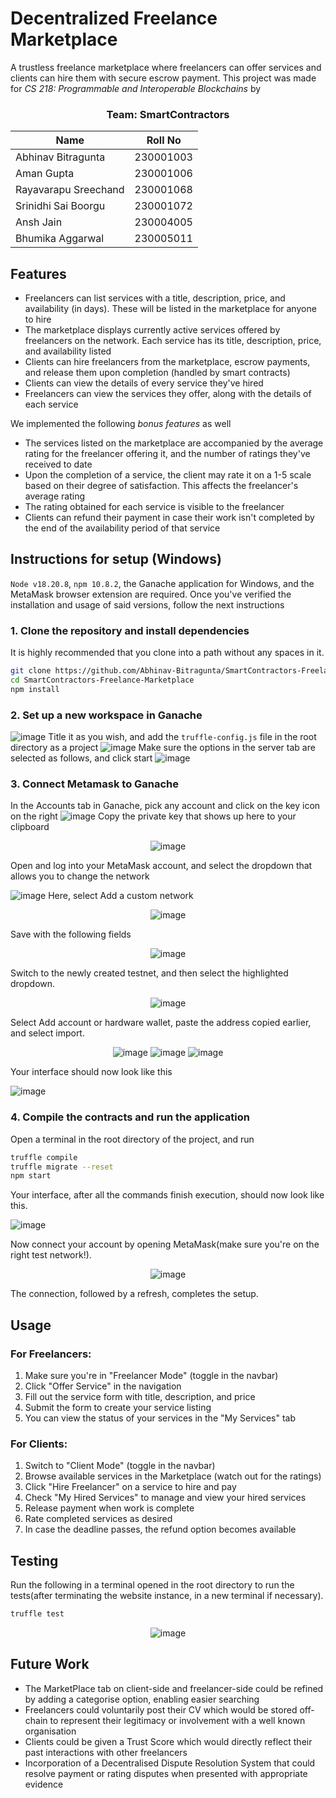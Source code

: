 # Decentralized Freelance Marketplace
A trustless freelance marketplace where freelancers can offer services and clients can hire them with secure escrow payment.
This project was made for *CS 218: Programmable and Interoperable Blockchains* by

<div align="center">

### Team: SmartContractors
| Name         | Roll No |
|--------------|---------|
| Abhinav Bitragunta        | 230001003     |
| Aman Gupta          | 230001006     |
| Rayavarapu Sreechand   | 230001068   |
| Srinidhi Sai Boorgu     | 230001072     |
| Ansh Jain   | 230004005 |
| Bhumika Aggarwal | 230005011 |

</div>

## Features

- Freelancers can list services with a title, description, price, and availability (in days). These will be listed in the marketplace for anyone to hire
- The marketplace displays currently active services offered by freelancers on the network. Each service has its title, description, price, and availability listed
- Clients can hire freelancers from the marketplace, escrow payments, and release them upon completion (handled by smart contracts)
- Clients can view the details of every service they've hired
- Freelancers can view the services they offer, along with the details of each service
  
We implemented the following *bonus features* as well
- The services listed on the marketplace are accompanied by the average rating for the freelancer offering it, and the number of ratings they've received to date
- Upon the completion of a service, the client may rate it on a 1-5 scale based on their degree of satisfaction. This affects the freelancer's average rating
- The rating obtained for each service is visible to the freelancer
- Clients can refund their payment in case their work isn't completed by the end of the availability period of that service

## Instructions for setup (Windows)

`Node v18.20.8`, `npm 10.8.2`, the Ganache application for Windows, and the MetaMask browser extension are required. Once you've verified the installation and usage of said versions, follow the next instructions
### 1. Clone the repository and install dependencies
It is highly recommended that you clone into a path without any spaces in it.
``` bash
git clone https://github.com/Abhinav-Bitragunta/SmartContractors-Freelance-Marketplace
cd SmartContractors-Freelance-Marketplace
npm install
```
### 2. Set up a new workspace in Ganache
![image](https://github.com/user-attachments/assets/47c1b4ba-2682-4c2a-80a8-b4e58cc73221)
Title it as you wish, and add the `truffle-config.js` file in the root directory as a project
![image](https://github.com/user-attachments/assets/babd9e31-4b1e-4563-9839-e6a84c4efd19)
Make sure the options in the server tab are selected as follows, and click start
![image](https://github.com/user-attachments/assets/dfb7ed25-2222-48bb-ae87-bd0addbe2cfe)

### 3. Connect Metamask to Ganache
In the Accounts tab in Ganache, pick any account and click on the key icon on the right
![image](https://github.com/user-attachments/assets/4c5e31dd-e9a2-4a2d-b976-407da2be8d2f)
Copy the private key that shows up here to your clipboard
<div align="center">
   
![image](https://github.com/user-attachments/assets/7b6b35d3-a22a-44a0-9833-d4dc8ec43a12)

</div>
Open and log into your MetaMask account, and select the dropdown that allows you to change the network

![image](https://github.com/user-attachments/assets/139ef8b7-3963-492c-b498-2e7439f0b892)
Here, select Add a custom network
<div align="center">
   
![image](https://github.com/user-attachments/assets/042de63a-0e5c-410c-889b-21b2ac9e05c8)

</div>
Save with the following fields
<div align="center">
   
![image](https://github.com/user-attachments/assets/545b558c-2b7a-4e28-917a-0d841e00f980)

</div>
Switch to the newly created testnet, and then select the highlighted dropdown.
<div align="center">
   
![image](https://github.com/user-attachments/assets/8d0ed1ce-3ab6-4084-a37f-aa1625a54c2c)

</div>
Select Add account or hardware wallet, paste the address copied earlier, and select import.
<div align="center">
   
![image](https://github.com/user-attachments/assets/83b2d64e-78bc-4297-b6a3-2fb2070bc695)
![image](https://github.com/user-attachments/assets/fba6958e-390f-447a-8ab6-a443492d0be0)
![image](https://github.com/user-attachments/assets/3a406c07-f786-4fa3-a752-44844eb07d08)

</div>
Your interface should now look like this

![image](https://github.com/user-attachments/assets/f269bb8c-0a1c-452d-beed-5a0ef07bda8e)

### 4. Compile the contracts and run the application
Open a terminal in the root directory of the project, and run
``` bash
truffle compile
truffle migrate --reset
npm start
```
Your interface, after all the commands finish execution, should now look like this.

![image](https://github.com/user-attachments/assets/ff47c62e-71c4-4c96-be4b-1c69e684fe9d)

Now connect your account by opening MetaMask(make sure you're on the right test network!).
<div align="center">
   
![image](https://github.com/user-attachments/assets/e7b8ff35-0d61-4083-b0a4-cb670303b2cb)


</div>
The connection, followed by a refresh, completes the setup.

## Usage

### For Freelancers:
1. Make sure you're in "Freelancer Mode" (toggle in the navbar)
2. Click "Offer Service" in the navigation
3. Fill out the service form with title, description, and price
4. Submit the form to create your service listing
5. You can view the status of your services in the "My Services" tab

### For Clients:
1. Switch to "Client Mode" (toggle in the navbar)
2. Browse available services in the Marketplace (watch out for the ratings)
3. Click "Hire Freelancer" on a service to hire and pay
4. Check "My Hired Services" to manage and view your hired services
5. Release payment when work is complete
6. Rate completed services as desired
7. In case the deadline passes, the refund option becomes available

## Testing
Run the following in a terminal opened in the root directory to run the tests(after terminating the website instance, in a new terminal if necessary).
``` bash
truffle test
```
<div align="center">

![image](https://github.com/user-attachments/assets/90407c4c-2bbb-46f7-a284-a5c3755944a5)

</div>

## Future Work

- The MarketPlace tab on client-side and freelancer-side could be refined by adding a categorise option, enabling easier searching
- Freelancers could voluntarily post their CV which would be stored off-chain to represent their legitimacy or involvement with a well known organisation
- Clients could be given a Trust Score which would directly reflect their past interactions with other freelancers
- Incorporation of a Decentralised Dispute Resolution System that could resolve payment or rating disputes when presented with appropriate evidence